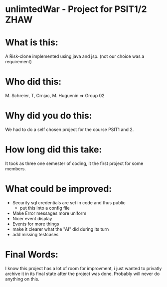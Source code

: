 # unlimtedWar - Project for PSIT1/2 ZHAW
# What is this:
A Risk-clone implemented using java and jsp. (not our choice was a requirement)

# Who did this:
M. Schreier, T, Crnjac, M. Huguenin => Group 02

# Why did you do this:
We had to do a self chosen project for the course PSIT1 and 2.

# How long did this take:
It took as three one semester of coding, it the first project for some members.

# What could be improved:
- Security sql credentials are set in code and thus public
    - put this into a config file
- Make Error messages more uniform
- Nicer event display
- Events for more things
- make it clearer what the "AI" did during its turn
- add missing testcases

# Final Words:
I know this project has a lot of room for improvment, i just wanted to privatly archive it in its final state after the project was done. Probably will never do anything on this.


